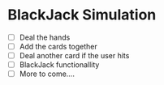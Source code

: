 # BlackJack Simulation

- [ ] Deal the hands
- [ ] Add the cards together
- [ ] Deal another card if the user hits
- [ ] BlackJack functionallity
- [ ] More to come....
